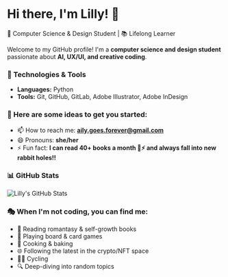 # Hi there, I'm Lilly! 👋  

🎨 Computer Science & Design Student | 📚 Lifelong Learner  

Welcome to my GitHub profile! I'm a **computer science and design student** passionate about **AI, UX/UI, and creative coding**.  

### 🔧 Technologies & Tools  
- **Languages:** Python   
- **Tools:** Git, GitHub, GitLab, Adobe Illustrator, Adobe InDesign    

### 🚀 Here are some ideas to get you started:  
- 📫 How to reach me: **aily.goes.forever@gmail.com**  
- 😄 Pronouns: **she/her**  
- ⚡ Fun fact: **I can read 40+ books a month 📖⚡ and always fall into new rabbit holes!!**  

### 📊 GitHub Stats  
![Lilly's GitHub Stats](https://github-readme-stats.vercel.app/api?username=liveley&show_icons=true&theme=radical)  

### 🎭 When I'm not coding, you can find me:  
- 📖 Reading romantasy & self-growth books  
- 🎲 Playing board & card games  
- 🍳 Cooking & baking  
- 🌐 Following the latest in the crypto/NFT space
- 🚴‍♀️ Cycling 
- 🔍 Deep-diving into random topics  
